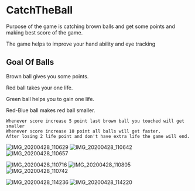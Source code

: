 # CatchTheBall

Purpose of the game is catching brown balls and get some points and making best score of the game.

The game helps to improve your hand ability and eye tracking

## Goal Of Balls

Brown ball gives you some points.

Red ball takes your one life.

Green ball helps you to gain one life.

Red-Blue ball makes red ball smaller.

    Whenever score increase 5 point last brown ball you touched will get smaller
    Whenever score increase 10 point all balls will get faster.
    After losing 2 life point and don't have extra life the game will end.

![IMG_20200428_110629](https://user-images.githubusercontent.com/26170070/80463865-93933880-8941-11ea-9a50-70def2543313.jpg)
![IMG_20200428_110642](https://user-images.githubusercontent.com/26170070/80464220-28963180-8942-11ea-8eea-43484aeb2793.jpg)
![IMG_20200428_110657](https://user-images.githubusercontent.com/26170070/80464244-2f24a900-8942-11ea-87e8-3460d6f43d43.jpg)

![IMG_20200428_110716](https://user-images.githubusercontent.com/26170070/80464266-364bb700-8942-11ea-8a87-05178e57ff46.jpg)
![IMG_20200428_110805](https://user-images.githubusercontent.com/26170070/80464277-3d72c500-8942-11ea-8176-9b792db5f822.jpg)
![IMG_20200428_110742](https://user-images.githubusercontent.com/26170070/80464292-42d00f80-8942-11ea-8025-1b4c4100dd6b.jpg)

![IMG_20200428_114236](https://user-images.githubusercontent.com/26170070/80466756-a27bea00-8945-11ea-904f-38f7b73676ed.jpg)
![IMG_20200428_114220](https://user-images.githubusercontent.com/26170070/80466749-a1e35380-8945-11ea-8bae-037363a46d39.jpg)
